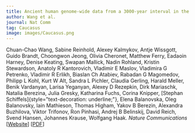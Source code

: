 ```yaml
---
title: Ancient human genome-wide data from a 3000-year interval in the Caucasus corresponds with eco-geographic regions
author: Wang et al.
journal: Nat Comm
tag: Caucasus
image: images/Caucasus.png
---
```


Chuan-Chao Wang, Sabine Reinhold, Alexey Kalmykov, Antje Wissgott, Guido Brandt, Choongwon Jeong, Olivia Cheronet, Matthew Ferry, Eadaoin Harney, Denise Keating, Swapan Mallick, Nadin Rohland, Kristin Stewardson, Anatoly R Kantorovich, Vladimir E Maslov, Vladimira G Petrenko, Vladimir R Erlikh, Biaslan Ch Atabiev, Rabadan G Magomedov, Philipp L Kohl, Kurt W Alt, Sandra L Pichler, Claudia Gerling, Harald Meller, Benik Vardanyan, Larisa Yeganyan, Alexey D Rezepkin, Dirk Mariaschk, Natalia Berezina, Julia Gresky, Katharina Fuchs, Corina Knipper, [Stephan Schiffels]{style="text-decoration: underline;"}, Elena Balanovska, Oleg Balanovsky, Iain Mathieson, Thomas Higham, Yakov B Berezin, Alexandra Buzhilova, Viktor Trifonov, Ron Pinhasi, Andrej B Belinskij, David Reich, Svend Hansen, Johannes Krause, Wolfgang Haak. *Nature Communications* \[[Website](https://www.nature.com/articles/s41467-018-08220-8)\] \[[PDF](https://www.nature.com/articles/s41467-018-08220-8.pdf)\]
